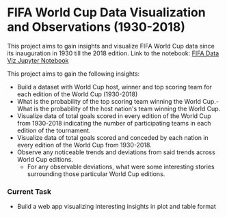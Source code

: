 # FIFA World Cup Data Visualization and Observations (1930-2018)
This project aims to gain insights and visualize FIFA World Cup data since its inauguration in 1930 till the 2018 edition. Link to the notebook: [FIFA Data Viz Jupyter Notebook](notebook/fifa-world-cup-1930-2018.ipynb)

This project aims to gain the following insights:
- Build a dataset with World Cup host, winner and top scoring team for each edition of the World Cup (1930-2018)
- What is the probability of the top scoring team winning the World Cup.- What is the probability of the host nation's team winning the World Cup.
- Visualize data of total goals scored in every edition of the World Cup from 1930-2018 indicating the number of participating teams in each edition of the tournament.
- Visualize data of total goals scored and conceded by each nation in every edition of the World Cup from 1930-2018.
- Observe any noticeable trends and deviations from said trends across World Cup editions.
  - For any observable deviations, what were some interesting stories surrounding those particular World Cup editions.


### Current Task
- Build a web app visualizing interesting insights in plot and table format